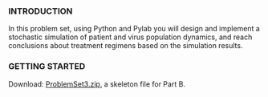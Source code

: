 ### INTRODUCTION

In this problem set, using Python and Pylab you will design and implement a stochastic simulation of patient and virus population dynamics, and reach conclusions about treatment regimens based on the simulation results.

### GETTING STARTED

Download: [ProblemSet3.zip](./ProblemSet3.zip "ProblemSet3.zip"), a skeleton file for Part B.

